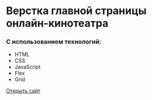 # Верстка главной страницы онлайн-кинотеатра
### С использованием технологий:
* HTML
* CSS
* JavaScript
* Flex
* Grid

[Открыть сайт](https://jullit-dev.github.io/cinema)